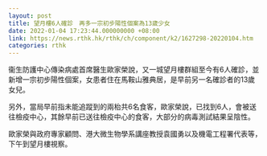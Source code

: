 ```yaml
---
layout: post
title: 望月樓6人確診　再多一宗初步陽性個案為13歲少女
date: 2022-01-04 17:23:44.000000000 +08:00
link: https://news.rthk.hk/rthk/ch/component/k2/1627298-20220104.htm
categories: rthk
---
```


衞生防護中心傳染病處首席醫生歐家榮說，又一城望月樓群組至今有6人確診，並新增一宗初步陽性個案，女患者住在馬鞍山雅典居，是早前另一名確診者的13歲女兒。

另外，當局早前指未能追蹤到的兩枱共6名食客，歐家榮說，已找到6人，會被送往檢疫中心，其餘早前已送往檢疫中心的食客，大部分的病毒測試結果呈陰性。

歐家榮與政府專家顧問、港大微生物學系講座教授袁國勇以及機電工程署代表等，下午到望月樓視察。
